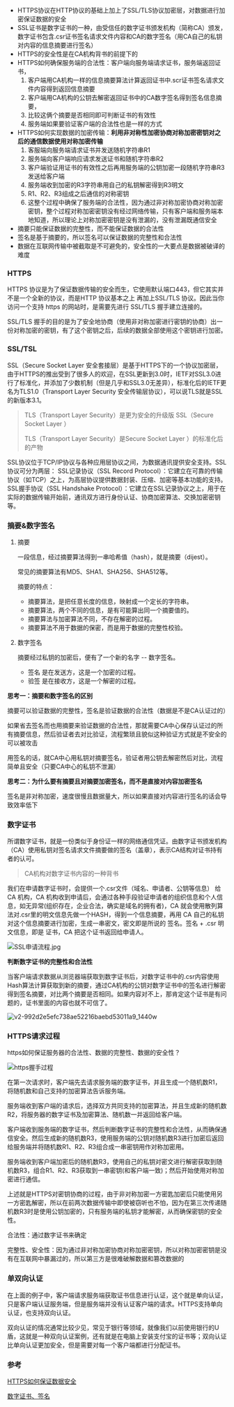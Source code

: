- HTTPS协议在HTTP协议的基础上加上了SSL/TLS协议加密层，对数据进行加密保证数据的安全
- SSL证书是数字证书的一种，由受信任的数字证书颁发机构（简称CA）颁发，数字证书包含.csr证书签名请求文件内容和CA的数字签名（用CA自己的私钥对内容的信息摘要进行签名）
- HTTPS的安全性是在CA机构背书的前提下的
- HTTPS如何确保服务端的合法性：客户端向服务端请求证书，服务端返回证书，
  1. 客户端用CA机构一样的信息摘要算法计算返回证书中.scr证书签名请求文件内容得到返回信息摘要
  2. 客户端用CA机构的公钥去解密返回证书中的CA数字签名得到签名信息摘要，
  3. 比较这俩个摘要是否相同即可判断证书的有效性
  4. 服务端如果要验证客户端的合法性也是一样的方式
- HTTPS如何实现数据的加密传输：**利用非对称性加密协商对称加密密钥对之后的通信数据使用对称加密传输**
  1. 客服端向服务端请求证书并发送随机字符串R1
  2. 服务端向客户端响应请求发送证书和随机字符串R2
  3. 客户端验证用证书的有效性之后再用服务端的公钥加密一段随机字符串R3发送给客户端
  4. 服务端收到加密的R3字符串用自己的私钥解密得到R3明文
  5. R1、R2、R3组成之后通信的对称密钥
  6. 这整个过程中确保了服务端的合法性，因为通过非对称加密协商对称加密密钥，整个过程对称加密密钥没有经过网络传输，只有客户端和服务端本地知道，所以理论上对称加密密钥是没有泄漏的，没有泄漏既通信安全
- 摘要只能保证数据的完整性，而不能保证数据的合法性
- 签名是基于摘要的，所以签名可以保证数据的完整性和合法性
- 数据在互联网传输中被截取是不可避免的，安全性的一大要点是数据被破译的难度

### HTTPS

HTTPS 协议是为了保证数据传输的安全而生，它使用默认端口443，但它其实并不是一个全新的协议，而是HTTP 协议基本之上 再加上SSL/TLS 协议。因此当你访问一个支持 https 的网站时，是需要先进行 SSL/TLS 握手建立连接的。

SSL/TLS 握手的目的是为了安全地协商（使用非对称加密进行密钥的协商）出一份对称加密的密钥，有了这个密钥之后，后续的数据全部使用这个密钥进行加密。

### SSL/TSL

SSL（Secure Socket Layer 安全套接层）是基于HTTPS下的一个协议加密层，由于HTTPS的推出受到了很多人的欢迎，在SSL更新到3.0时，IETF对SSL3.0进行了标准化，并添加了少数机制（但是几乎和SSL3.0无差异），标准化后的IETF更名为TLS1.0（Transport Layer Security 安全传输层协议），可以说TLS就是SSL的新版本3.1。

> TLS（Transport Layer Security）是更为安全的升级版 SSL（Secure Socket Layer ）
>
> TLS（Transport Layer Security）是Secure Socket Layer ）的标准化后的产物

SSL协议位于TCP/IP协议与各种应用层协议之间，为数据通讯提供安全支持。SSL协议可分为两层： SSL记录协议（SSL Record Protocol）：它建立在可靠的传输协议（如TCP）之上，为高层协议提供数据封装、压缩、加密等基本功能的支持。 SSL握手协议（SSL Handshake Protocol）：它建立在SSL记录协议之上，用于在实际的数据传输开始前，通讯双方进行身份认证、协商加密算法、交换加密密钥等。

### 摘要&数字签名

1. 摘要

   一段信息，经过摘要算法得到一串哈希值（hash），就是摘要（dijest）。

   常见的摘要算法有MD5、SHA1、SHA256、SHA512等。

   摘要的特点：

   - 摘要算法，是把任意长度的信息，映射成一个定长的字符串。
   - 摘要算法，两个不同的信息，是有可能算出同一个摘要值的。
   - 摘要算法与加密算法不同，不存在解密的过程。
   - 摘要算法不用于数据的保密，而是用于数据的完整性校验。
   
2. 数字签名

   摘要经过私钥的加密后，便有了一个新的名字 -- 数字签名。

   - 签名 是在发送方，这是一个加密的过程。
   - 验签 是在接收方，这是一个解密的过程。

**思考一：摘要和数字签名的区别**

摘要可以验证数据的完整性，签名是验证数据的合法性（数据是不是CA认证过的）

如果省去签名而也用摘要来验证数据的合法性，那就需要CA中心保存认证过的所有摘要信息，然后验证者去对比验证，流程繁琐且貌似这种验证方式就是不安全的可以被攻击

用签名的话，就CA中心用私钥对摘要签名，验证者用公钥去解密然后对比，流程简单且安全（只要CA中心的私钥不泄漏）

**思考二：为什么要有摘要且对摘要加密签名，而不是直接对内容加密签名**

签名是非对称加密，速度很慢且数据量大，所以如果直接对内容进行签名的话会导致效率低下

### 数字证书

所谓数字证书，就是一份类似于身份证一样的网络通信凭证。由数字证书颁发机构（CA）使用私钥对签名请求文件摘要做的签名（盖章），表示CA结构对证书持有者的认可。 

>CA机构对数字证书内容的一种背书

我们在申请数字证书时，会提供一个.csr文件（域名、申请者、公钥等信息） 给 CA 机构，CA 机构收到申请后，会通过各种手段验证申请者的组织信息和个人信息，如无异常(组织存在，企业合法，确实是域名的拥有者)，CA 就会使用散列算法对.csr里的明文信息先做一个HASH，得到一个信息摘要，再用 CA 自己的私钥对这个信息摘要进行加密，生成一串密文，密文即是所说的 签名。签名 + .csr 明文信息，即是 证书，CA 把这个证书返回给申请人。

![SSL申请流程.jpg](../assets/SSL申请流程.jpg ':size=80%')

**判断数字证书的完整性和合法性**

当客户端请求数据从浏览器端获取到数字证书后，对数字证书中的.csr内容使用Hash算法计算获取到新的摘要，通过CA机构的公钥对数字证书中的签名进行解密得到签名摘要，对比两个摘要是否相同。如果内容对不上，那肯定这个证书是有问题的，证书里面的内容也就不可信了。

![v2-992d2e5efc738ae52216baebd53011a9_1440w](../assets/SSL验证.jpg)

### HTTPS请求过程

https如何保证服务器的合法性、数据的完整性、数据的安全性？

![https握手过程](../assets/https握手过程.jpg)

在第一次请求时，客户端先去请求服务端的数字证书，并且生成一个随机数R1，将随机数和自己支持的加密算法告诉服务端。

服务端收到客户端的请求后，选择双方共同支持的加密算法，并且生成新的随机数R2，将服务器的数字证书及加密算法、随机数一并返回给客户端。

客户端收到服务端的数字证书，然后判断数字证书的完整性和合法性，从而确保通信安全。然后生成新的随机数R3，使用服务端的公钥对随机数R3进行加密后返回给服务端并将随机数R1、R2、R3组合成一串密钥用作对称加密用。

服务端收到客户端加密后的随机数R3，使用自己的私钥对密文进行解密获取到随机数R3，组合R1、R2、R3获取到一串密钥(和客户端一致)；然后开始使用对称加密进行通信。

上述就是HTTPS对密钥协商的过程，由于非对称加密一方密匙加密后只能使用另一方密匙解密，所以在前两次数据传输中即使被窃听也不怕，因为在第三次传递随机数R3时是使用公钥加密的，只有服务端的私钥才能解密，从而确保密钥的安全性。

合法性：通过数字证书来确定

完整性、安全性：因为通过非对称加密协商对称加密密钥，所以对称加密密钥是没有在互联网中暴漏过的，所以第三方是很难破解数据和篡改数据的

### 单双向认证

在上面的例子中，客户端请求服务端获取证书信息进行认证，这个就是单向认证，只是客户端认证服务端，但是服务端并没有认证客户端的请求。HTTPS支持单向认证，也支持双向认证。

双向认证的情况通常比较少见，常见于银行等领域，就像我们以前使用银行的U盾，这就是一种双向认证案例，还有就是在电脑上安装支付宝的证书等；双向认证比单向认证更加安全，但是需要对每一个客户端都进行分配证书。

### 参考

[HTTPS如何保证数据安全](https://zhuanlan.zhihu.com/p/578936926)

[数字证书、签名](https://www.51cto.com/article/628890.html)



